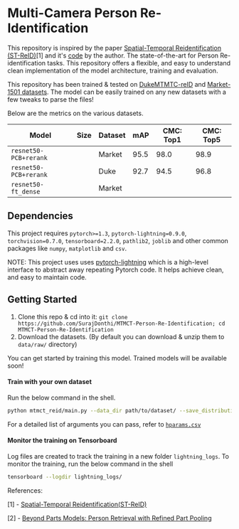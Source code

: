 # Multi-Camera Person Re-Identification

This repository is inspired by the paper [Spatial-Temporal Reidentification (ST-ReID)](https://arxiv.org/abs/1812.03282v1)[1] and it's [code](https://github.com/Wanggcong/Spatial-Temporal-Re-identification) by the author. The state-of-the-art for Person Re-identification tasks. This repository offers a flexible, and easy to understand clean implementation of the model architecture, training and evaluation.

This repository has been trained & tested on [DukeMTMTC-reID](https://megapixels.cc/duke_mtmc/) and [Market-1501 datasets](https://www.kaggle.com/pengcw1/market-1501). The model can be easily trained on any new datasets with a few tweaks to parse the files!

Below are the metrics on the various datasets.

| Model                 | Size | Dataset | mAP  | CMC: Top1 | CMC: Top5 |
| --------------------- | ---- | ------- | ---- | --------- | --------- |
| `resnet50-PCB+rerank` |      | Market  | 95.5 | 98.0      | 98.9      |
| `resnet50-PCB+rerank` |      | Duke    | 92.7 | 94.5      | 96.8      |
| `resnet50-ft_dense`   |      | Market  |      |           |           |

## Dependencies

This project requires `pytorch>=1.3`, `pytorch-lightning=0.9.0`, `torchvision=0.7.0`, `tensorboard=2.2.0`, `pathlib2`, `joblib` and other common packages like `numpy`, `matplotlib` and `csv`.

NOTE: This project uses uses [pytorch-lightning](https://pytorch-lightning.readthedocs.io/en/latest/introduction_guide.html) which is a high-level interface to abstract away repeating Pytorch code. It helps achieve clean, and easy to maintain code.

## Getting Started

1. Clone this repo & cd into it: `git clone https://github.com/SurajDonthi/MTMCT-Person-Re-Identification; cd MTMCT-Person-Re-Identification`
2. Download the datasets. (By default you can download & unzip them to `data/raw/` directory)

You can get started by training this model. Trained models will be available soon!

#### Train with your own dataset

Run the below command in the shell.

```sh
python mtmct_reid/main.py --data_dir path/to/dataset/ --save_distribution path/to/dataset/st_distribution.pkl --gpus 1 --max_epochs 60
```

For a detailed list of arguments you can pass, refer to [`hparams.csv`](https://github.com/SurajDonthi/MTMCT-Person-Re-Identification/blob/master/hparams.csv)

#### Monitor the training on Tensorboard

Log files are created to track the training in a new folder `lightning_logs`. To monitor the training, run the below command in the shell

```sh
tensorboard --logdir lightning_logs/
```

References:

[1] - [Spatial-Temporal Reidentification(ST-ReID)](https://arxiv.org/pdf/1812.03282.pdf)

[2] - [Beyond Parts Models: Person Retrieval with Refined Part Pooling](https://arxiv.org/pdf/1711.09349)
